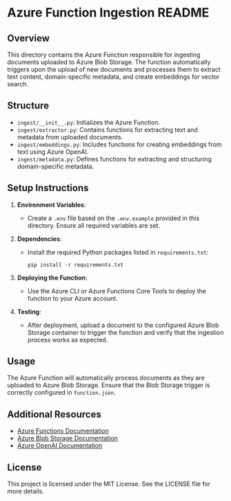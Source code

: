 # Azure Function Ingestion README

## Overview

This directory contains the Azure Function responsible for ingesting documents uploaded to Azure Blob Storage. The function automatically triggers upon the upload of new documents and processes them to extract text content, domain-specific metadata, and create embeddings for vector search.

## Structure

- `ingest/__init__.py`: Initializes the Azure Function.
- `ingest/extractor.py`: Contains functions for extracting text and metadata from uploaded documents.
- `ingest/embeddings.py`: Includes functions for creating embeddings from text using Azure OpenAI.
- `ingest/metadata.py`: Defines functions for extracting and structuring domain-specific metadata.

## Setup Instructions

1. **Environment Variables**: 
   - Create a `.env` file based on the `.env.example` provided in this directory. Ensure all required variables are set.

2. **Dependencies**: 
   - Install the required Python packages listed in `requirements.txt`:
     ```
     pip install -r requirements.txt
     ```

3. **Deploying the Function**: 
   - Use the Azure CLI or Azure Functions Core Tools to deploy the function to your Azure account.

4. **Testing**: 
   - After deployment, upload a document to the configured Azure Blob Storage container to trigger the function and verify that the ingestion process works as expected.

## Usage

The Azure Function will automatically process documents as they are uploaded to Azure Blob Storage. Ensure that the Blob Storage trigger is correctly configured in `function.json`.

## Additional Resources

- [Azure Functions Documentation](https://docs.microsoft.com/en-us/azure/azure-functions/)
- [Azure Blob Storage Documentation](https://docs.microsoft.com/en-us/azure/storage/blobs/)
- [Azure OpenAI Documentation](https://docs.microsoft.com/en-us/azure/cognitive-services/openai/)

## License

This project is licensed under the MIT License. See the LICENSE file for more details.